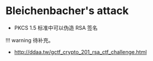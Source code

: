 # Bleichenbacher's attack

- PKCS 1.5 标准中可以伪造 RSA 签名​

!!! warning
    待补充。

- http://ddaa.tw/gctf_crypto_201_rsa_ctf_challenge.html

